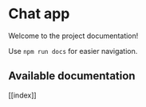 # Chat app

Welcome to the project documentation!

Use `npm run docs` for easier navigation.

## Available documentation

[[index]]
